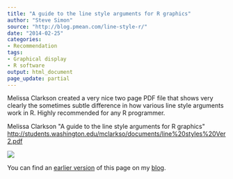 ```yaml
---
title: "A guide to the line style arguments for R graphics"
author: "Steve Simon"
source: "http://blog.pmean.com/line-style-r/"
date: "2014-02-25"
categories:
- Recommendation
tags:
- Graphical display
- R software
output: html_document
page_update: partial
---
```


Melissa Clarkson created a very nice two page PDF file that shows very
clearly the sometimes subtle difference in how various line style
arguments work in R. Highly recommended for any R
programmer.

<!---More--->

Melissa Clarkson "A guide to the line style arguments for R graphics"
<http://students.washington.edu/mclarkso/documents/line%20styles%20Ver2.pdf>

![](http://www.pmean.com/new-images/14/line-style-r01.png)

You can find an [earlier version][sim1] of this page on my [blog][sim2].

[sim1]: http://blog.pmean.com/line-style-r/
[sim2]: http://blog.pmean.com